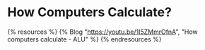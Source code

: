 # How Computers Calculate?

{% resources %}
  {% Blog "https://youtu.be/1I5ZMmrOfnA", "How computers calculate - ALU" %}
{% endresources %}
